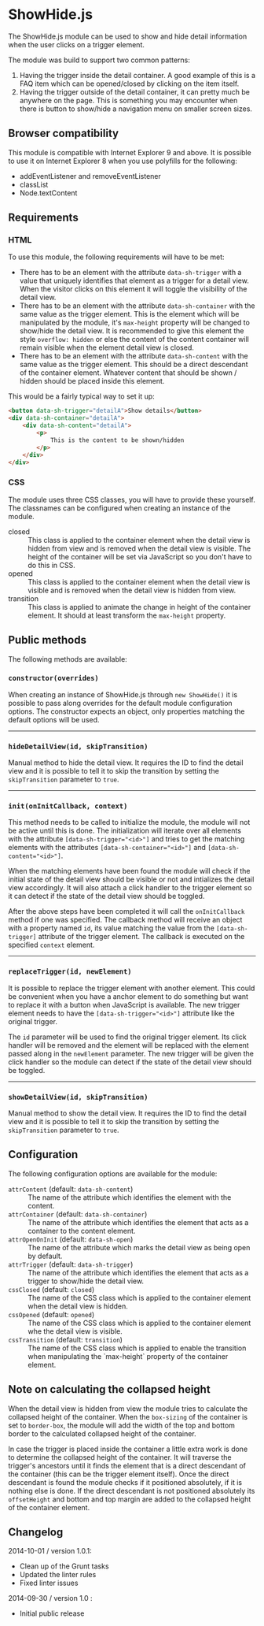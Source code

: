 ShowHide.js
===
The ShowHide.js module can be used to show and hide detail information when the user clicks on a trigger element.

The module was build to support two common patterns:

1. Having the trigger inside the detail container. A good example of this is a FAQ item which can be opened/closed by clicking on the item itself.
2. Having the trigger outside of the detail container, it can pretty much be anywhere on the page. This is something you may encounter when there is button to show/hide a navigation menu on smaller screen sizes.

Browser compatibility
---
This module is compatible with Internet Explorer 9 and above. It is possible to use it on Internet Explorer 8 when you use polyfills for the following:

- addEventListener and removeEventListener
- classList
- Node.textContent

Requirements
---
### HTML
To use this module, the following requirements will have to be met:

- There has to be an element with the attribute `data-sh-trigger` with a value that uniquely identifies that element as a trigger for a detail view. When the visitor clicks on this element it will toggle the visibility of the detail view.
- There has to be an element with the attribute `data-sh-container` with the same value as the trigger element. This is the element which will be manipulated by the module, it's `max-height` property will be changed to show/hide the detail view. It is recommended to give this element the style `overflow: hidden` or else the content of the content container will remain visible when the element detail view is closed.
- There has to be an element with the attribute `data-sh-content` with the same value as the trigger element. This should be a direct descendant of the container element. Whatever content that should be shown / hidden should be placed inside this element.

This would be a fairly typical way to set it up:
```html
<button data-sh-trigger="detailA">Show details</button>
<div data-sh-container="detailA">
	<div data-sh-content="detailA">
		<p>
			This is the content to be shown/hidden
		</p>
	</div>
</div>
```

### CSS
The module uses three CSS classes, you will have to provide these yourself. The classnames can be configured when creating an instance of the module.
<dl>
	<dt>closed<dt>
	<dd>This class is applied to the container element when the detail view is hidden from view and is removed when the detail view is visible. The height of the container will be set via JavaScript so you don't have to do this in CSS.</dd>
	<dt>opened</dt>
	<dd>This class is applied to the container element when the detail view is visible and is removed when the detail view is hidden from view.</dd>
	<dt>transition</dt>
	<dd>This class is applied to animate the change in height of the container element. It should at least transform the <code>max-height</code> property.</dd>
</dl>


Public methods
---
The following methods are available:

### `constructor(overrides)`
When creating an instance of ShowHide.js through `new ShowHide()` it is possible to pass along overrides for the default module configuration options. The constructor expects an object, only properties matching the default options will be used.
- - -

### `hideDetailView(id, skipTransition)`
Manual method to hide the detail view. It requires the ID to find the detail view and it is possible to tell it to skip the transition by setting the `skipTransition` parameter to `true`.
- - -

### `init(onInitCallback, context)`
This method needs to be called to initialize the module, the module will not be active until this is done. The initialization will iterate over all elements with the attribute `[data-sh-trigger="<id>"]` and tries to get the matching elements with the attributes `[data-sh-container="<id>"]` and `[data-sh-content="<id>"]`.

When the matching elements have been found the module will check if the initial state of the detail view should be visible or not and intializes the detail view accordingly. It will also attach a click handler to the trigger element so it can detect if the state of the detail view should be toggled.

After the above steps have been completed it will call the `onInitCallback` method if one was specified. The callback method will receive an object with a property named `id`, its value matching the value from the `[data-sh-trigger]` attribute of the trigger element. The callback is executed on the specified `context` element.
- - -

### `replaceTrigger(id, newElement)`
It is possible to replace the trigger element with another element. This could be convenient when you have a anchor element to do something but want to replace it with a button when JavaScript is available. The new trigger element needs to have the `[data-sh-trigger="<id>"]` attribute like the original trigger.

The `id` parameter will be used to find the original trigger element. Its click handler will be removed and the element will be replaced with the element passed along in the `newElement` parameter. The new trigger will be given the click handler so the module can detect if the state of the detail view should be toggled.
- - -

### `showDetailView(id, skipTransition)`
Manual method to show the detail view. It requires the ID to find the detail view and it is possible to tell it to skip the transition by setting the `skipTransition` parameter to `true`.

Configuration
---
The following configuration options are available for the module:
<dl>
	<dt><code>attrContent</code> (default: <code>data-sh-content</code>)</dt>
	<dd>The name of the attribute which identifies the element with the content.</dd>
	<dt><code>attrContainer</code> (default: <code>data-sh-container</code>)</dt>
	<dd>The name of the attribute which identifies the element that acts as a container to the content element.</dd>
	<dt><code>attrOpenOnInit</code> (default: <code>data-sh-open</code>)</dt>
	<dd>The name of the attribute which marks the detail view as being open by default.</dd>
	<dt><code>attrTrigger</code> (default: <code>data-sh-trigger</code>)</dt>
	<dd>The name of the attribute which identifies the element that acts as a trigger to show/hide the detail view.</dd>
	<dt><code>cssClosed</code> (default: <code>closed</code>)</dt>
	<dd>The name of the CSS class which is applied to the container element when the detail view is hidden.</dd>
	<dt><code>cssOpened</code> (default: <code>opened</code>)</dt>
	<dd>The name of the CSS class which is applied to the container element whe the detail view is visible.</dd>
	<dt><code>cssTransition</code> (default: <code>transition</code>)</dt>
	<dd>The name of the CSS class which is applied to enable the transition when manipulating the `max-height` property of the container element.</dd>
</dl>

Note on calculating the collapsed height
---
When the detail view is hidden from view the module tries to calculate the collapsed height of the container. When the `box-sizing` of the container is set to `border-box`, the module will add the width of the top and bottom border to the calculated collapsed height of the container.

In case the trigger is placed inside the container a little extra work is done to determine the collapsed height of the container. It will traverse the trigger's ancestors until it finds the element that is a direct descendant of the container (this can be the trigger element itself). Once the direct descendant is found the module checks if it positioned absolutely, if it is nothing else is done. If the direct descendant is not positioned absolutely its `offsetHeight` and bottom and top margin are added to the collapsed height of the container element.

Changelog
---
2014-10-01 / version 1.0.1:
- Clean up of the Grunt tasks
- Updated the linter rules
- Fixed linter issues

2014-09-30 / version 1.0  :
- Initial public release
